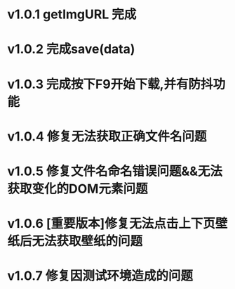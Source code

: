 # v1.0.1 getImgURL 完成
# v1.0.2 完成save(data)
# v1.0.3 完成按下F9开始下载,并有防抖功能
# v1.0.4 修复无法获取正确文件名问题
# v1.0.5 修复文件名命名错误问题&&无法获取变化的DOM元素问题
# v1.0.6 [重要版本]修复无法点击上下页壁纸后无法获取壁纸的问题
# v1.0.7 修复因测试环境造成的问题